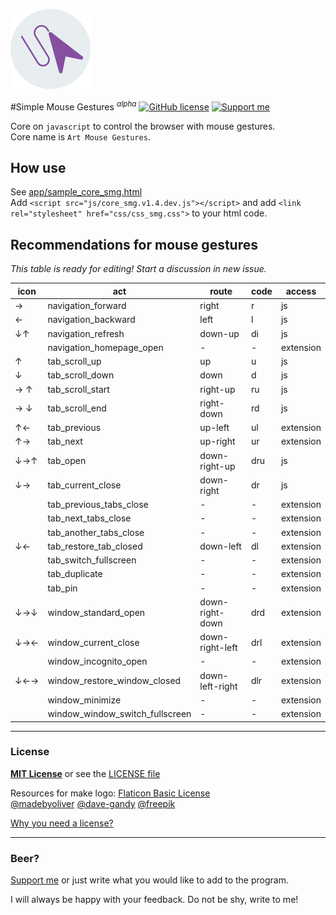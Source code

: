 ![logo][1]

#Simple Mouse Gestures <sup>*αlpha*</sup>
[![GitHub license](https://img.shields.io/badge/license-MIT-blue.svg)](..blob//master/LICENSE)
[![Support me](https://img.shields.io/badge/Support_me-PayPal-33cc33.svg)](https://www.paypal.me/wencelsaus/3)

Core on `javascript` to control the browser with mouse gestures.
<br>
Core name is `Art Mouse Gestures`.

## How use
See [app/sample_core_smg.html](..blob//master/app/sample_core_smg.html) <br>
Add `<script src="js/core_smg.v1.4.dev.js"></script>` and add `<link rel="stylesheet" href="css/css_smg.css">` to your html code.

## Recommendations for mouse gestures
*This table is ready for editing! Start a discussion in new issue.*

icon | act | route | code | access
---  | --- | --- | --- | ---
→      | navigation_forward              | right           | r   | js
←      | navigation_backward             | left            | l   | js
↓↑     | navigation_refresh              | down-up         | di  | js
&nbsp; | navigation_homepage_open        | -               | -   | extension
↑      | tab_scroll_up                   | up              | u   | js
↓      | tab_scroll_down                 | down            | d   | js
→ ↑    | tab_scroll_start                | right-up        | ru  | js
→ ↓    | tab_scroll_end                  | right-down      | rd  | js
↑←     | tab_previous                    | up-left         | ul  | extension
↑→     | tab_next                        | up-right        | ur  | extension
↓→↑    | tab_open                        | down-right-up   | dru | js
↓→     | tab_current_close               | down-right      | dr  | js
&nbsp; | tab_previous_tabs_close         | -               | -   | extension
&nbsp; | tab_next_tabs_close             | -               | -   | extension
&nbsp; | tab_another_tabs_close          | -               | -   | extension
↓←     | tab_restore_tab_closed          | down-left       | dl  | extension
&nbsp; | tab_switch_fullscreen           | -               | -   | extension
&nbsp; | tab_duplicate                   | -               | -   | extension
&nbsp; | tab_pin                         | -               | -   | extension
↓→↓    | window_standard_open            | down-right-down | drd | extension
↓→←    | window_current_close            | down-right-left | drl | extension
&nbsp; | window_incognito_open           | -               | -   | extension
↓←→    | window_restore_window_closed    | down-left-right | dlr | extension
&nbsp; | window_minimize                 | -               | -   | extension
&nbsp; | window_window_switch_fullscreen | -               | -   | extension

---
### License
**[MIT License](https://opensource.org/licenses/MIT "Text license")**
or see the [LICENSE file](..blob//master/LICENSE)

Resources for make logo:
[Flaticon Basic License](http://file000.flaticon.com/downloads/license/license.pdf)<br>
[@madebyoliver](http://www.flaticon.com/authors/madebyoliver)
[@dave-gandy](http://www.flaticon.com/authors/dave-gandy)
[@freepik](http://www.flaticon.com/authors/freepik)

[Why you need a license?](..blob//master/LICENSE_INFO.md)

---
### Beer?
[Support me](https://www.paypal.me/wencelsaus/3) or  just write what you would like to add to the program.

I will always be happy with your feedback. Do not be shy, write to me!

[1]: logo_128.png